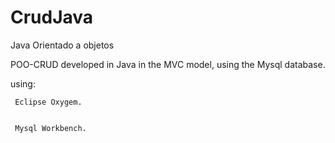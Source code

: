 # CrudJava

Java Orientado a objetos

POO-CRUD developed in Java in the MVC model, using the Mysql database.

using:

     Eclipse Oxygem.
     
     
     Mysql Workbench.

